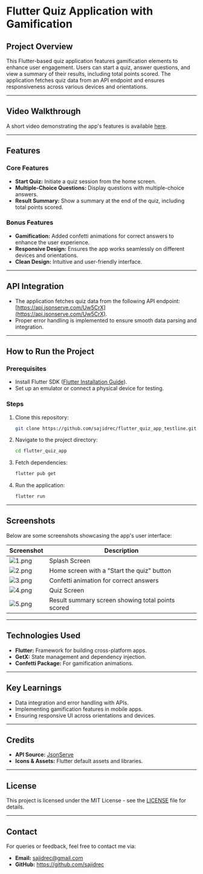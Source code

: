 # Flutter Quiz Application with Gamification

## Project Overview

This Flutter-based quiz application features gamification elements to enhance user engagement. Users
can start a quiz, answer questions, and view a summary of their results, including
total points scored. The application fetches quiz data from an API endpoint and ensures
responsiveness across various devices and orientations.

---

## Video Walkthrough

A short video demonstrating the app's features is
available [here](https://drive.google.com/file/d/1cMCLrmzmeubtqml_vnwy23AGVe9h8UI3/view?usp=drive_link).

---

## Features

### Core Features

- **Start Quiz:** Initiate a quiz session from the home screen.
- **Multiple-Choice Questions:** Display questions with multiple-choice answers.
- **Result Summary:** Show a summary at the end of the quiz, including total points scored.

### Bonus Features

- **Gamification:** Added confetti animations for correct answers to enhance the user experience.
- **Responsive Design:** Ensures the app works seamlessly on different devices and orientations.
- **Clean Design:** Intuitive and user-friendly interface.

---

## API Integration

- The application fetches quiz data from the following API
  endpoint: [https://api.jsonserve.com/Uw5CrX](https://api.jsonserve.com/Uw5CrX).
- Proper error handling is implemented to ensure smooth data parsing and integration.

---

## How to Run the Project

### Prerequisites

- Install Flutter SDK ([Flutter Installation Guide](https://flutter.dev/docs/get-started/install)).
- Set up an emulator or connect a physical device for testing.

### Steps

1. Clone this repository:
   ```bash
   git clone https://github.com/sajidrec/flutter_quiz_app_testline.git
   ```
2. Navigate to the project directory:
   ```bash
   cd flutter_quiz_app
   ```
3. Fetch dependencies:
   ```bash
   flutter pub get
   ```
4. Run the application:
   ```bash
   flutter run
   ```

---

## Screenshots

Below are some screenshots showcasing the app's user interface:

| Screenshot                  | Description                                       |
|-----------------------------|---------------------------------------------------|
| ![1.png](screenshots/1.png) | Splash Screen                                     |
| ![2.png](screenshots/2.png) | Home screen with a "Start the quiz" button        |
| ![3.png](screenshots/3.png) | Confetti animation for correct answers            |
| ![4.png](screenshots/4.png) | Quiz Screen                                       |
| ![5.png](screenshots/5.png) | Result summary screen showing total points scored |

---

## Technologies Used

- **Flutter:** Framework for building cross-platform apps.
- **GetX:** State management and dependency injection.
- **Confetti Package:** For gamification animations.

---

## Key Learnings

- Data integration and error handling with APIs.
- Implementing gamification features in mobile apps.
- Ensuring responsive UI across orientations and devices.

---

## Credits

- **API Source:** [JsonServe](https://jsonserve.com/)
- **Icons & Assets:** Flutter default assets and libraries.

---

## License

This project is licensed under the MIT License - see the [LICENSE](LICENSE) file for details.

---

## Contact

For queries or feedback, feel free to contact me via:

- **Email:** sajidrec@gmail.com
- **GitHub:** https://github.com/sajidrec

